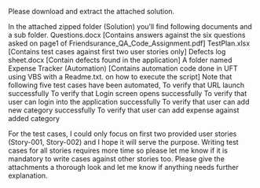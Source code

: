 Please download and extract the attached solution.

In the attached zipped folder (Solution) you’ll find following documents and a sub folder.
        Questions.docx [Contains answers against the six questions asked on page1 of Friendsurance_QA_Code_Assignment.pdf]
        TestPlan.xlsx [Contains test cases against first two user stories only]
        Defects log sheet.docx [Contain defects found in the application]
        A folder named Expense Tracker (Automation) [Contains automation code done in UFT using VBS with a Readme.txt. on how to execute the script]
Note that following five test cases have been automated,
    To verify that URL launch successfully
    To verify that Login screen opens successfully
    To verify that user can login into the application successfully
    To verify that user can add new category successfully
    To verify that user can add expense against added category

For the test cases, I could only focus on first two provided user stories (Story-001, Story-002) and I hope it will serve the purpose. Writing test cases for all stories requires more time so please let me know if it is mandatory to write cases against other stories too.
Please give the attachments a thorough look and let me know if anything needs further explanation.
